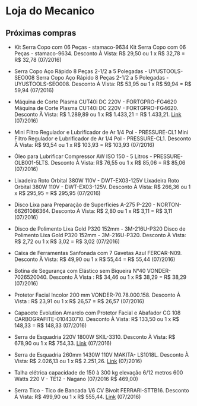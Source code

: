 # Loja do Mecanico
## Próximas compras

- Kit Serra Copo com 06 Peças - stamaco-9634 Kit Serra Copo com 06 Peças - stamaco-9634. Desconto À Vista: R$ 29,50 ou 1 x R$ 32,78 = R$ 32,78 (07/2016)

- Serra Copo Aço Rápido 8 Peças 2-1/2 a 5 Polegadas - UYUSTOOLS-SEO008	Serra Copo Aço Rápido 8 Peças 2-1/2 a 5 Polegadas - UYUSTOOLS-SEO008. Desconto À Vista: R$ 53,95 ou 1 x R$ 59,94 = R$ 59,94 (07/2016)

- Máquina de Corte Plasma CUT40i DC 220V - FORTGPRO-FG4620	Máquina de Corte Plasma CUT40i DC 220V - FORTGPRO-FG4620. Desconto À Vista: R$ 1.289,89 ou 1 x R$ 1.433,21 = R$ 1.433,21. [Link](http://www.lojadomecanico.com.br/produto/86536/21/154/maquina-de-corte-plasma-cut40i-dc-220v-fortgpro-fg4620) (07/2016)

- Mini Filtro Regulador e Lubrificador de Ar 1/4 Pol - PRESSURE-CL1	Mini Filtro Regulador e Lubrificador de Ar 1/4 Pol - PRESSURE-CL1. Desconto À Vista: R$ 93,54 ou 1 x R$ 103,93 = R$ 103,93 (07/2016)

- Óleo para Lubrificar Compressor AW ISO 150 - 5 Litros - PRESSURE-OLB001-5LTS.	 Desconto À Vista: R$ 76,55 ou 1 x R$ 85,06 = R$ 85,06 (07/2016)

- Lixadeira Roto Orbital 380W 110V - DWT-EX03-125V	Lixadeira Roto Orbital 380W 110V - DWT-EX03-125V. Desconto À Vista: R$ 266,36 ou 1 x R$ 295,95 = R$ 295,95 (07/2016)

- Disco Lixa para Preparação de Superfícies A-275 P-220 - NORTON-66261086364. Desconto À Vista: R$ 2,80 ou 1 x R$ 3,11 = R$ 3,11 (07/2016)

- Disco de Polimento Lixa Gold P320 152mm - 3M-216U-P320 Disco de Polimento Lixa Gold P320 152mm - 3M-216U-P320. Desconto À Vista: R$ 2,72 ou 1 x R$ 3,02 = R$ 3,02 (07/2016)

- Caixa de Ferramentas Sanfonada com 7 Gavetas Azul FERCAR-N09. Desconto À Vista: R$ 49,90 ou 1 x R$ 55,44 = R$ 55,44 (07/2016)

- Botina de Segurança com Elástico sem Biqueira N°40 VONDER-7026520040.
Desconto À Vista : R$ 34,46 ou 1 x R$ 38,29 = R$ 38,29 (07/2016)

- Protetor Facial Incolor 200 mm VONDER-70.78.000.158. Desconto À Vista : R$ 23,91 ou 1 x R$ 26,57 = R$ 26,57 (07/2016)

- Capacete Evolution Amarelo com Protetor Facial e Abafador CG 108 CARBOGRAFITE-010430710. Desconto À Vista: R$ 133,50 ou 1 x R$ 148,33 = R$ 148,33 (07/2016)

- Serra de Esquadria 220V 1800W SKIL-3310. Desconto À Vista: R$ 678,90 ou 1 x R$ 754,33. [Link](http://www.lojadomecanico.com.br/produto/71173/21/224/serra-de-esquadria--1800w-skil-3310) (07/2016)

- Serra de Esquadria 260mm 1430W 110V MAKITA- LS1018L. Desconto À Vista: R$ 2.026,13 ou 1 x R$ 2.251,26. [Link](http://www.lojadomecanico.com.br/produto/70460/21/224/serra-de-esquadria-260mm-1430w-110v-makita--ls1018l) (07/2016)

- Talha elétrica capacidade de 150 à 300 kg elevação 6/12 metros 600 Watts 220 V - TE12 - Nagano (07/2016 R$ 469,00)

- Serra Tico - Tico de Bancada 1/6 CV Bivolt FERRARI-STTB16. Desconto À Vista: R$ 499,90 ou 1 x R$ 555,44. [Link](http://www.lojadomecanico.com.br/produto/80965/21/224/serra-tico---tico-de-bancada-16-cv-bivolt-ferrari-sttb-16) (07/2016)
